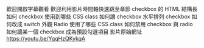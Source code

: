 

歡迎開啟字幕觀看
歡迎利用影片時間軸快速跳至章節
checkbox 的 HTML 結構長如何
checkbox 使用到哪些 CSS class
如何讓 checkbox 水平排列
checkbox 如何改成 switch 外觀
Radio 使用了哪些 CSS class
如何禁用 checkbox 與 radio
如何讓某一個 checkbox 成為預設勾選項目
影片原始網址 https://youtu.be/YqqHzQKykqA

